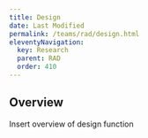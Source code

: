 ```yaml
---
title: Design 
date: Last Modified 
permalink: /teams/rad/design.html
eleventyNavigation:
  key: Research
  parent: RAD
  order: 410
---
```



## Overview
Insert overview of design function


